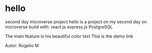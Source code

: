 # hello
second day microverse project
hello is a project on my second day on microverse
build with:
react.js
express.js
PostgreSQL

The main feature is his beautiful color text
This is the demo link

Autor: Rogelio M
